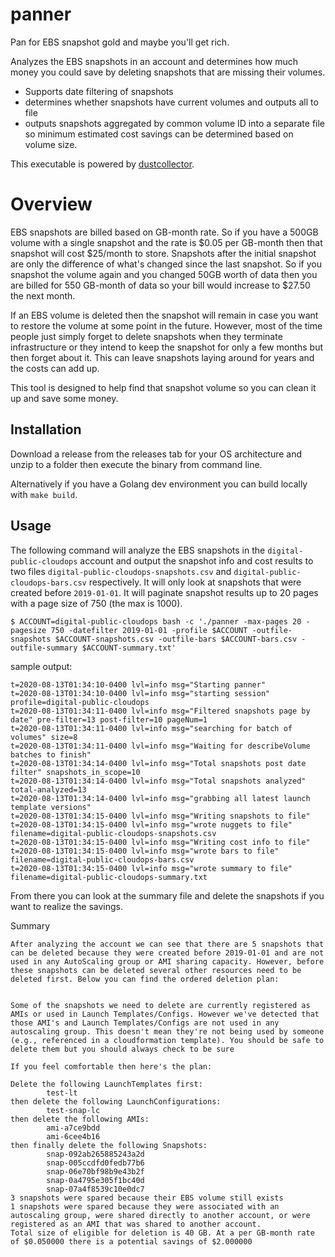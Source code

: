 # panner
Pan for EBS snapshot gold and maybe you'll get rich.

Analyzes the EBS snapshots in an account and determines how much money you could save by deleting snapshots that are missing their volumes. 

* Supports date filtering of snapshots
* determines whether snapshots have current volumes and outputs all to file
* outputs snapshots aggregated by common volume ID into a separate file so minimum estimated cost savings can be determined based on volume size.

This executable is powered by [dustcollector](https://github.com/GESkunkworks/dustcollector).

# Overview
EBS snapshots are billed based on GB-month rate. So if you have a 500GB volume with a single snapshot and the rate is $0.05 per GB-month then that snapshot will cost $25/month to store. Snapshots after the initial snapshot are only the difference of what's changed since the last snapshot. So if you snapshot the volume again and you changed 50GB worth of data then you are billed for 550 GB-month of data so your bill would increase to $27.50 the next month. 

If an EBS volume is deleted then the snapshot will remain in case you want to restore the volume at some point in the future. However, most of the time people just simply forget to delete snapshots when they terminate infrastructure or they intend to keep the snapshot for only a few months but then forget about it. This can leave snapshots laying around for years and the costs can add up. 

This tool is designed to help find that snapshot volume so you can clean it up and save some money. 

## Installation
Download a release from the releases tab for your OS architecture and unzip to a folder then execute the binary from command line. 

Alternatively if you have a Golang dev environment you can build locally with `make build`.

## Usage
The following command will analyze the EBS snapshots in the `digital-public-cloudops` account and output the snapshot info and cost results to two files `digital-public-cloudops-snapshots.csv` and `digital-public-cloudops-bars.csv` respectively. It will only look at snapshots that were created before `2019-01-01`. It will paginate snapshot results up to 20 pages with a page size of 750 (the max is 1000). 

```
$ ACCOUNT=digital-public-cloudops bash -c './panner -max-pages 20 -pagesize 750 -datefilter 2019-01-01 -profile $ACCOUNT -outfile-snapshots $ACCOUNT-snapshots.csv -outfile-bars $ACCOUNT-bars.csv -outfile-summary $ACCOUNT-summary.txt'
```

sample output:
```
t=2020-08-13T01:34:10-0400 lvl=info msg="Starting panner"
t=2020-08-13T01:34:10-0400 lvl=info msg="starting session" profile=digital-public-cloudops
t=2020-08-13T01:34:11-0400 lvl=info msg="Filtered snapshots page by date" pre-filter=13 post-filter=10 pageNum=1
t=2020-08-13T01:34:11-0400 lvl=info msg="searching for batch of volumes" size=8
t=2020-08-13T01:34:11-0400 lvl=info msg="Waiting for describeVolume batches to finish"
t=2020-08-13T01:34:14-0400 lvl=info msg="Total snapshots post date filter" snapshots_in_scope=10
t=2020-08-13T01:34:14-0400 lvl=info msg="Total snapshots analyzed" total-analyzed=13
t=2020-08-13T01:34:14-0400 lvl=info msg="grabbing all latest launch template versions"
t=2020-08-13T01:34:15-0400 lvl=info msg="Writing snapshots to file"
t=2020-08-13T01:34:15-0400 lvl=info msg="wrote nuggets to file" filename=digital-public-cloudops-snapshots.csv
t=2020-08-13T01:34:15-0400 lvl=info msg="Writing cost info to file"
t=2020-08-13T01:34:15-0400 lvl=info msg="wrote bars to file" filename=digital-public-cloudops-bars.csv
t=2020-08-13T01:34:15-0400 lvl=info msg="wrote summary to file" filename=digital-public-cloudops-summary.txt
```

From there you can look at the summary file and delete the snapshots if you want to realize the savings.  

Summary
```
After analyzing the account we can see that there are 5 snapshots that can be deleted because they were created before 2019-01-01 and are not used in any AutoScaling group or AMI sharing capacity. However, before these snapshots can be deleted several other resources need to be deleted first. Below you can find the ordered deletion plan:


Some of the snapshots we need to delete are currently registered as AMIs or used in Launch Templates/Configs. However we've detected that those AMI's and Launch Templates/Configs are not used in any autoscaling group. This doesn't mean they're not being used by someone (e.g., referenced in a cloudformation template). You should be safe to delete them but you should always check to be sure

If you feel comfortable then here's the plan:

Delete the following LaunchTemplates first:
        test-lt
then delete the following LaunchConfigurations:
        test-snap-lc
then delete the following AMIs:
        ami-a7ce9bdd
        ami-6cee4b16
then finally delete the following Snapshots:
        snap-092ab265885243a2d
        snap-005ccdfd0fedb77b6
        snap-06e70bf98b9e43b2f
        snap-0a4795e305f1bc40d
        snap-07a4f8539c10e0dc7
3 snapshots were spared because their EBS volume still exists
1 snapshots were spared because they were associated with an autoscaling group, were shared directly to another account, or were registered as an AMI that was shared to another account.
Total size of eligible for deletion is 40 GB. At a per GB-month rate of $0.050000 there is a potential savings of $2.000000
```
